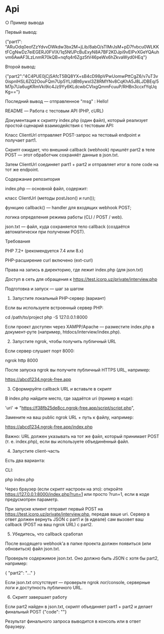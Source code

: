 # Api
○	Пример вывода
 
Первый вывод:

{"part1": "ARuOdq0eofZzYdvvDWkdw3bx2M+jLib/8abO/sTIMrJsM+pD7fvbcu0WLKKtFCgNwDz7eiEGERJ0FVIX/1q5NfJPcBuExyN8A7BF2KDJpi9vEIPvXGeYQAuhvm6AwAF3LzLnmR70kQB+nqfq4r6Zgz5tV46peWx6hZkvaWyd0HEq"}

Второй вывод:

{"part2":"4C4PUE0jCjSAfcT5BQ8YX+sB4cD98pVPwUomwPttCgZ6/v7uT3v0ispnlHSL6ZQ2OouFQm7Up5YL/dBt6ywxl3Z8RMYNv8CqKhA5J8LJDBEq/5M7p7Ua6ugKRmVki9ic4Jz9Yy6KLdcwbCVIxgQmmFcuuP/RHBn3ccxfYqUqKg=="}

Последний вывод — отправленное "msg" :
Hello!



README — Работа с тестовым API (PHP, cURL)

Документация к скрипту index.php (один файл), который реализует простой сценарий взаимодействия с тестовым API:

Класс ClientUrl отправляет POST-запрос на тестовый endpoint и получает part1.

Скрипт ожидает, что внешний callback (webhook) пришлёт part2 в теле POST — этот обработчик сохраняёт данные в json.txt.

Затем ClientUrl соединяет part1 + part2 и отправляет итог в поле code на тот же endpoint.

Содержание репозитория

index.php — основной файл, содержит:

класс ClientUrl (методы postJson() и run());

функцию callback() — handler для входящих webhook POST;

логика определения режима работы (CLI / POST / web).

json.txt — файл, куда сохраняется тело callback (создаётся автоматически при получении POST).

Требования

PHP 7.2+ (рекомендуется 7.4 или 8.x)

PHP-расширение curl включено (ext-curl)

Права на запись в директорию, где лежит index.php (для json.txt)

Доступ в сеть для обращения к https://test.icorp.uz/private/interview.php









Подготовка и запуск — шаг за шагом
1) Запустите локальный PHP-сервер (вариант)

Если вы используете встроенный сервер PHP:

cd /path/to/project
php -S 127.0.0.1:8000


Если проект доступен через XAMPP/Apache — разместите index.php в документ-руте (например, htdocs/interview/index.php).

2) Запустите ngrok, чтобы получить публичный URL

Если сервер слушает порт 8000:

ngrok http 8000


После запуска ngrok вы получите публичный HTTPS URL, например:

https://abcd1234.ngrok-free.app

3) Сформируйте callback URL и вставьте в скрипт

В index.php найдите место, где задаётся uri (пример в коде):

'uri' => "https://f38fb25de8cc.ngrok-free.app/script/script.php",


Замените на ваш public ngrok URL + путь к файлу, например:

https://abcd1234.ngrok-free.app/index.php


Важно: URL должен указывать на тот же файл, который принимает POST (т. е. index.php), если вы используете объединённый файл.

4) Запустите client-часть

Есть два варианта:

CLI:

php index.php


Через браузер (если скрипт настроен на это): откройте https://127.0.0.1:8000/index.php?run=1 или просто ?run=1, если в коде предусмотрен параметр.

При запуске клиент отправит первый POST на https://test.icorp.uz/private/interview.php, передав ваше uri. Сервер в ответ должен вернуть JSON с part1 и (в идеале) сам вызовет ваш callback (POST на ваш ngrok URL) с part2.

5) Убедитесь, что callback сработал

После входящего webhook’а в папке проекта должен появиться (или обновиться) файл json.txt.

Проверьте содержимое json.txt. Оно должно быть JSON с хотя бы part2, например:

{ "part2": "..." }


Если json.txt отсутствует — проверьте ngrok лог/console, серверные логи и доступность публичного URL.

6) Скрипт завершает работу

Если part2 найден в json.txt, скрипт объединяет part1 + part2 и делает финальный POST {"code": "<concatenated>"}

Результат финального запроса выводится в консоль или в ответ браузеру.
